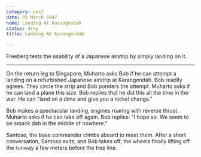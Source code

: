 ```yaml
---
category: past
date: 31 March 1947
name: Landing At Karangendah
status: drop
title: Landing At Karangendah

---
```

Freeberg tests the usability of a Japanese airstrip by simply landing on it.

------

On the return leg to Singapore, Muharto asks Bob if he
can attempt a landing on a refurbished Japanese airstrip at Karangendah.
Bob readily agrees. They circle the strip and Bob ponders the attempt.
Muharto asks if he can land a plane this size. Bob replies that he did
this all the time in the war. He can "land on a dime and give you a
nickel change." 

Bob makes a spectacular landing, engines roaring with reverse thrust. Muharto asks if he can take off again. Bob replies:
"I hope so. We seem to be smack dab in the middle of nowhere." 

Santoso, the base commander climbs aboard to meet them. After a short conversation, Santoso exits, and Bob takes off, the wheels finally lifting off the runway a few meters before the tree line.

